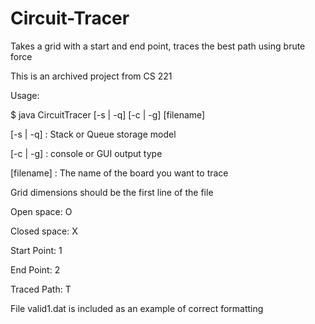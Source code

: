 # Circuit-Tracer

Takes a grid with a start and end point, traces the best path using brute force

This is an archived project from CS 221


Usage:

$ java CircuitTracer [-s | -q] [-c | -g] [filename]

 [-s | -q] : Stack or Queue storage model
 
 [-c | -g] : console or GUI output type
 
 [filename] : The name of the board you want to trace
 


Grid dimensions should be the first line of the file

Open space: O

Closed space: X

Start Point: 1 

End Point: 2

Traced Path: T

File valid1.dat is included as an example of correct formatting


